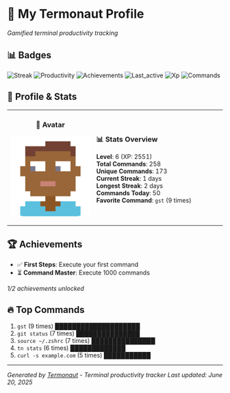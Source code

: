 # 🚀 My Termonaut Profile

*Gamified terminal productivity tracking*

## 📊 Badges

![Streak](https://img.shields.io/badge/Streak-1+days-red?style=flat-square&logo=terminal&logoColor=white) ![Productivity](https://img.shields.io/badge/Productivity-80.0%25-green?style=flat-square&logo=terminal&logoColor=white) ![Achievements](https://img.shields.io/badge/Achievements-5%2F10-blue?style=flat-square&logo=terminal&logoColor=white) ![Last_active](https://img.shields.io/badge/Last+Active-3h+ago-green?style=flat-square&logo=terminal&logoColor=white) ![Xp](https://img.shields.io/badge/XP-Level+6+%282551%2F4900%29-green?style=flat-square&logo=terminal&logoColor=white) ![Commands](https://img.shields.io/badge/Commands-258-green?style=flat-square&logo=terminal&logoColor=white) 

## 🎨 Profile & Stats

<table><tr>
<td width="40%" align="center">

### 👤 Avatar

![Avatar](./avatars/2d55bed6bb17f3d2f9b80d0955c8d8b1.svg)

</td>
<td width="60%">

### 📊 Stats Overview

**Level**: 6 (XP: 2551)  
**Total Commands**: 258  
**Unique Commands**: 173  
**Current Streak**: 1 days  
**Longest Streak**: 2 days  
**Commands Today**: 50  
**Favorite Command**: `gst` (9 times)  

</td>
</tr></table>

## 🏆 Achievements

- ✅ **First Steps**: Execute your first command
- ⏳ **Command Master**: Execute 1000 commands

*1/2 achievements unlocked*

## 🔥 Top Commands

1. `gst` (9 times) ████████████████████
2. `git status` (7 times) ███████████████
3. `source ~/.zshrc` (7 times) ███████████████
4. `tn stats` (6 times) █████████████
5. `curl -s example.com` (5 times) ███████████

---

*Generated by [Termonaut](https://github.com/oiahoon/termonaut) - Terminal productivity tracker*
*Last updated: June 20, 2025*
